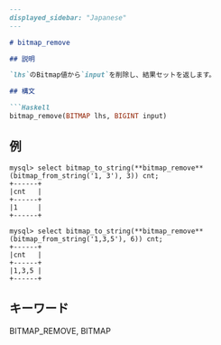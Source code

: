 ```markdown
---
displayed_sidebar: "Japanese"
---

# bitmap_remove

## 説明

`lhs`のBitmap値から`input`を削除し、結果セットを返します。

## 構文

```Haskell
bitmap_remove(BITMAP lhs, BIGINT input)
```

## 例

```plain text
mysql> select bitmap_to_string(**bitmap_remove**(bitmap_from_string('1, 3'), 3)) cnt;
+------+
|cnt   |
+------+
|1     |
+------+

mysql> select bitmap_to_string(**bitmap_remove**(bitmap_from_string('1,3,5'), 6)) cnt;
+------+
|cnt   |
+------+
|1,3,5 |
+------+
```

## キーワード

BITMAP_REMOVE, BITMAP
```